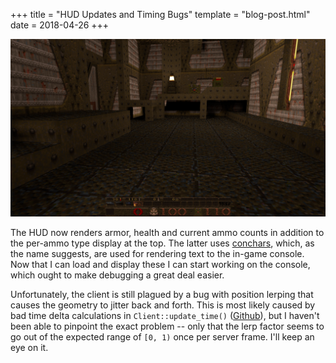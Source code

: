 +++
title = "HUD Updates and Timing Bugs"
template = "blog-post.html"
date = 2018-04-26
+++

![HUD Screenshot][1]

The HUD now renders armor, health and current ammo counts in addition to the
per-ammo type display at the top. The latter uses [conchars][2], which, as the
name suggests, are used for rendering text to the in-game console. Now that I
can load and display these I can start working on the console, which ought to
make debugging a great deal easier.

Unfortunately, the client is still plagued by a bug with position lerping that
causes the geometry to jitter back and forth. This is most likely caused by bad
time delta calculations in `Client::update_time()` ([Github][3]), but I haven't
been able to pinpoint the exact problem -- only that the lerp factor seems to go
out of the expected range of `[0, 1)` once per server frame. I'll keep an eye on
it.

[1]: ./hud-screenshot.png
[2]: https://quakewiki.org/wiki/Quake_font
[3]: https://github.com/cormac-obrien/richter/blob/12b1d9448cf9c3cfed013108fe0866cb78755902/src/client/mod.rs#L1499-L1552
